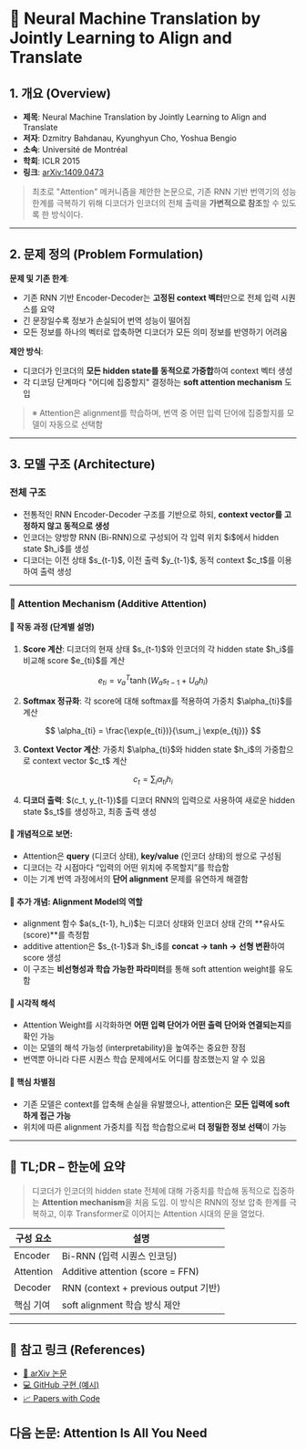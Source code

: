 # 📘 Neural Machine Translation by Jointly Learning to Align and Translate

## 1. 개요 (Overview)

* **제목**: Neural Machine Translation by Jointly Learning to Align and Translate
* **저자**: Dzmitry Bahdanau, Kyunghyun Cho, Yoshua Bengio
* **소속**: Université de Montréal
* **학회**: ICLR 2015
* **링크**: [arXiv:1409.0473](https://arxiv.org/abs/1409.0473)

> 최초로 "Attention" 메커니즘을 제안한 논문으로, 기존 RNN 기반 번역기의 성능 한계를 극복하기 위해 디코더가 인코더의 전체 출력을 **가변적으로 참조**할 수 있도록 한 방식이다.

---

## 2. 문제 정의 (Problem Formulation)

**문제 및 기존 한계**:

* 기존 RNN 기반 Encoder-Decoder는 **고정된 context 벡터**만으로 전체 입력 시퀀스를 요약
* 긴 문장일수록 정보가 손실되어 번역 성능이 떨어짐
* 모든 정보를 하나의 벡터로 압축하면 디코더가 모든 의미 정보를 반영하기 어려움

**제안 방식**:

* 디코더가 인코더의 **모든 hidden state를 동적으로 가중합**하여 context 벡터 생성
* 각 디코딩 단계마다 "어디에 집중할지" 결정하는 **soft attention mechanism** 도입

> ※ Attention은 alignment를 학습하며, 번역 중 어떤 입력 단어에 집중할지를 모델이 자동으로 선택함

---

## 3. 모델 구조 (Architecture)

### 전체 구조

* 전통적인 RNN Encoder-Decoder 구조를 기반으로 하되, **context vector를 고정하지 않고 동적으로 생성**
* 인코더는 양방향 RNN (Bi-RNN)으로 구성되어 각 입력 위치 \$i\$에서 hidden state \$h\_i\$를 생성
* 디코더는 이전 상태 \$s\_{t-1}\$, 이전 출력 \$y\_{t-1}\$, 동적 context \$c\_t\$를 이용하여 출력 생성

---

### 💠 Attention Mechanism (Additive Attention)

#### 📌 작동 과정 (단계별 설명)

1. **Score 계산**: 디코더의 현재 상태 \$s\_{t-1}\$와 인코더의 각 hidden state \$h\_i\$를 비교해 score \$e\_{ti}\$를 계산

$$
e_{ti} = v_a^T \tanh(W_a s_{t-1} + U_a h_i)
$$

2. **Softmax 정규화**: 각 score에 대해 softmax를 적용하여 가중치 \$\alpha\_{ti}\$를 계산

$$
\alpha_{ti} = \frac{\exp(e_{ti})}{\sum_j \exp(e_{tj})}
$$

3. **Context Vector 계산**: 가중치 \$\alpha\_{ti}\$와 hidden state \$h\_i\$의 가중합으로 context vector \$c\_t\$ 계산

$$
c_t = \sum_i \alpha_{ti} h_i
$$

4. **디코더 출력**: \$(c\_t, y\_{t-1})\$를 디코더 RNN의 입력으로 사용하여 새로운 hidden state \$s\_t\$를 생성하고, 최종 출력 생성

#### 📌 개념적으로 보면:

* Attention은 **query** (디코더 상태), **key/value** (인코더 상태)의 쌍으로 구성됨
* 디코더는 각 시점마다 “입력의 어떤 위치에 주목할지”를 학습함
* 이는 기계 번역 과정에서의 **단어 alignment** 문제를 유연하게 해결함

#### 📌 추가 개념: Alignment Model의 역할

* alignment 함수 \$a(s\_{t-1}, h\_i)\$는 디코더 상태와 인코더 상태 간의 \*\*유사도(score)\*\*를 측정함
* additive attention은 \$s\_{t-1}\$과 \$h\_i\$를 **concat → tanh → 선형 변환**하여 score 생성
* 이 구조는 **비선형성과 학습 가능한 파라미터**를 통해 soft attention weight를 유도함

#### 📌 시각적 해석

* Attention Weight를 시각화하면 **어떤 입력 단어가 어떤 출력 단어와 연결되는지**를 확인 가능
* 이는 모델의 해석 가능성 (interpretability)을 높여주는 중요한 장점
* 번역뿐 아니라 다른 시퀀스 학습 문제에서도 어디를 참조했는지 알 수 있음

#### 📌 핵심 차별점

* 기존 모델은 context를 압축해 손실을 유발했으나, attention은 **모든 입력에 soft하게 접근 가능**
* 위치에 따른 alignment 가중치를 직접 학습함으로써 **더 정밀한 정보 선택**이 가능

---

## 🧠 TL;DR – 한눈에 요약

> 디코더가 인코더의 hidden state 전체에 대해 가중치를 학습해 동적으로 집중하는 **Attention mechanism**을 처음 도입.
> 이 방식은 RNN의 정보 압축 한계를 극복하고, 이후 Transformer로 이어지는 Attention 시대의 문을 열었다.

| 구성 요소     | 설명                                 |
| --------- | ---------------------------------- |
| Encoder   | Bi-RNN (입력 시퀀스 인코딩)                |
| Attention | Additive attention (score = FFN)   |
| Decoder   | RNN (context + previous output 기반) |
| 핵심 기여     | soft alignment 학습 방식 제안            |

---

## 🔗 참고 링크 (References)

* [📄 arXiv 논문](https://arxiv.org/abs/1409.0473)
* [💻 GitHub 구현 (예시)](https://github.com/keon/seq2seq)
* [📈 Papers with Code](https://paperswithcode.com/paper/neural-machine-translation-by-jointly)

## 다음 논문: Attention Is All You Need
